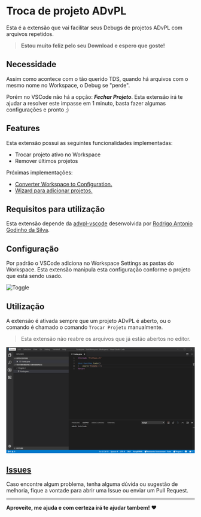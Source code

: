 # Troca de projeto ADvPL

Esta é a extensão que vai facilitar seus Debugs de projetos ADvPL com arquivos repetidos.

>**Estou muito feliz pelo seu Download e espero que goste!**

## Necessidade
Assim como acontece com o tão querido TDS, quando há arquivos com o mesmo nome no Workspace, o Debug se "perde".

Porém no VSCode não há a opção: ***Fechar Projeto***. Esta extensão irá te ajudar a resolver este impasse em 1 minuto, basta fazer algumas configurações e pronto ;)

## Features

Esta extensão possui as seguintes funcionalidades implementadas:

* Trocar projeto ativo no Workspace
* Remover últimos projetos

Próximas implementações:
* [Converter Workspace to Configuration.](https://github.com/AlencarGabriel/advpl-switch-project/issues/2)
* [Wizard para adicionar projetos.](https://github.com/AlencarGabriel/advpl-switch-project/issues/3)


## Requisitos para utilização

Esta extensão depende da [advpl-vscode](https://marketplace.visualstudio.com/items?itemName=KillerAll.advpl-vscode) desenvolvida por [Rodrigo Antonio Godinho da Silva](https://github.com/killerall).

## Configuração
Por padrão o VSCode adiciona no Workspace Settings as pastas do Workspace. Esta extensão manipula esta configuração conforme o projeto que está sendo usado.

![Toggle](images/Configuracao.gif)

## Utilização
A extensão é ativada sempre que um projeto ADvPL é aberto, ou o comando é chamado o comando `Trocar Projeto` manualmente.

> Esta extensão não reabre os arquivos que já estão abertos no editor.

![Toggle](images/Utilizacao.gif)

## [Issues](https://github.com/AlencarGabriel/advpl-switch-project/issues)

Caso encontre algum problema, tenha alguma dúvida ou sugestão de melhoria, fique a vontade para abrir uma Issue ou enviar um Pull Request.

<!-- ## Extension Settings

Include if your extension adds any VS Code settings through the `contributes.configuration` extension point.

For example:

This extension contributes the following settings:

* `myExtension.enable`: enable/disable this extension
* `myExtension.thing`: set to `blah` to do something

## Known Issues

Calling out known issues can help limit users opening duplicate issues against your extension. -->

-----------------------------------------------------------------------------------------------------------
<!--
## Working with Markdown

**Note:** You can author your README using Visual Studio Code.  Here are some useful editor keyboard shortcuts:

* Split the editor (`Cmd+\` on macOS or `Ctrl+\` on Windows and Linux)
* Toggle preview (`Shift+CMD+V` on macOS or `Shift+Ctrl+V` on Windows and Linux)
* Press `Ctrl+Space` (Windows, Linux) or `Cmd+Space` (macOS) to see a list of Markdown snippets

### For more information

* [Visual Studio Code's Markdown Support](http://code.visualstudio.com/docs/languages/markdown)
* [Markdown Syntax Reference](https://help.github.com/articles/markdown-basics/) -->

**Aproveite, me ajuda e com certeza irá te ajudar tambem!** :heart:

